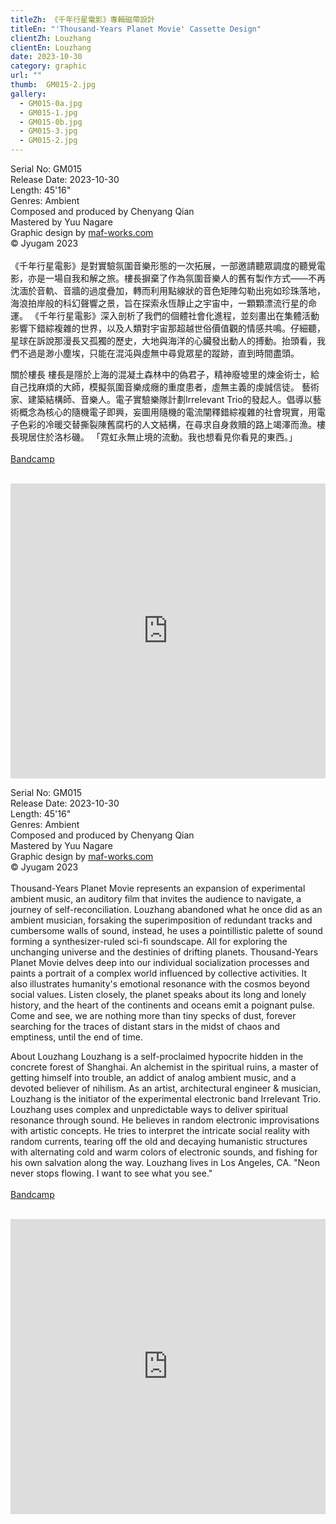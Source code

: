 ```yaml
---
titleZh: 《千年行星電影》專輯磁帶設計
titleEn: "'Thousand-Years Planet Movie' Cassette Design"
clientZh: Louzhang
clientEn: Louzhang
date: 2023-10-30
category: graphic
url: ""
thumb:  GM015-2.jpg
gallery:
  - GM015-0a.jpg
  - GM015-1.jpg
  - GM015-0b.jpg
  - GM015-3.jpg
  - GM015-2.jpg
---
```


Serial No: GM015<br>
Release Date: 2023-10-30<br>
Length: 45'16"<br>
Genres: Ambient<br>
Composed and produced by Chenyang Qian<br>
Mastered by Yuu Nagare<br>
Graphic design by [maf-works.com](https://maf-works.com)<br>
© Jyugam 2023
<br><br>
《千年行星電影》是對實驗氛圍音樂形態的一次拓展，一部邀請聽眾調度的聽覺電影，亦是一場自我和解之旅。樓長摒棄了作為氛圍音樂人的舊有製作方式——不再沈湎於音軌、音牆的過度疊加，轉而利用點線狀的音色矩陣勾勒出宛如珍珠落地，海浪拍岸般的科幻聲響之景，旨在探索永恆靜止之宇宙中，一顆顆漂流行星的命運。
《千年行星電影》深入剖析了我們的個體社會化進程，並刻畫出在集體活動影響下錯綜複雜的世界，以及人類對宇宙那超越世俗價值觀的情感共鳴。仔細聽，星球在訴說那漫長又孤獨的歷史，大地與海洋的心臟發出動人的搏動。抬頭看，我們不過是渺小塵埃，只能在混沌與虛無中尋覓眾星的蹤跡，直到時間盡頭。

關於樓長
樓長是隱於上海的混凝土森林中的偽君子，精神廢墟里的煉金術士，給自己找麻煩的大師，模擬氛圍音樂成癮的重度患者，虛無主義的虔誠信徒。
藝術家、建築結構師、音樂人。電子實驗樂隊計劃Irrelevant Trio的發起人。倡導以藝術概念為核心的隨機電子即興，妄圖用隨機的電流闡釋錯綜複雜的社會現實，用電子色彩的冷暖交替撕裂陳舊腐朽的人文結構，在尋求自身救贖的路上竭澤而漁。樓長現居住於洛杉磯。
「霓虹永無止境的流動。我也想看見你看見的東西。」
<br><br>
[Bandcamp](https://jyugam.bandcamp.com/album/thousand-years-planet-movie)
<br><br>
<iframe style="border: 0; width: 100%; height: 472px;" src="https://bandcamp.com/EmbeddedPlayer/album=2386293747/size=large/bgcol=ffffff/linkcol=333333/artwork=none/transparent=true/" seamless><a href="https://jyugam.bandcamp.com/album/thousand-years-planet-movie">Thousand-Years Planet Movie / 千年行星電影 by Louzhang 樓長</a></iframe>

<!-- lang -->

Serial No: GM015<br>
Release Date: 2023-10-30<br>
Length: 45'16"<br>
Genres: Ambient<br>
Composed and produced by Chenyang Qian<br>
Mastered by Yuu Nagare<br>
Graphic design by [maf-works.com](https://maf-works.com)<br>
© Jyugam 2023
<br><br>
Thousand-Years Planet Movie represents an expansion of experimental ambient music, an auditory film that invites the audience to navigate, a journey of self-reconciliation. Louzhang abandoned what he once did as an ambient musician, forsaking the superimposition of redundant tracks and cumbersome walls of sound, instead, he uses a pointillistic palette of sound forming a synthesizer-ruled sci-fi soundscape. All for exploring the unchanging universe and the destinies of drifting planets.
Thousand-Years Planet Movie delves deep into our individual socialization processes and paints a portrait of a complex world influenced by collective activities. It also illustrates humanity's emotional resonance with the cosmos beyond social values. Listen closely, the planet speaks about its long and lonely history, and the heart of the continents and oceans emit a poignant pulse. Come and see, we are nothing more than tiny specks of dust, forever searching for the traces of distant stars in the midst of chaos and emptiness, until the end of time.

About Louzhang
Louzhang is a self-proclaimed hypocrite hidden in the concrete forest of Shanghai. An alchemist in the spiritual ruins, a master of getting himself into trouble, an addict of analog ambient music, and a devoted believer of nihilism.
As an artist, architectural engineer & musician, Louzhang is the initiator of the experimental electronic band Irrelevant Trio. Louzhang uses complex and unpredictable ways to deliver spiritual resonance through sound. He believes in random electronic improvisations with artistic concepts. He tries to interpret the intricate social reality with random currents, tearing off the old and decaying humanistic structures with alternating cold and warm colors of electronic sounds, and fishing for his own salvation along the way. Louzhang lives in Los Angeles, CA.
"Neon never stops flowing. I want to see what you see."
<br><br>
[Bandcamp](https://jyugam.bandcamp.com/album/thousand-years-planet-movie)
<br><br>
<iframe style="border: 0; width: 100%; height: 472px;" src="https://bandcamp.com/EmbeddedPlayer/album=2386293747/size=large/bgcol=ffffff/linkcol=333333/artwork=none/transparent=true/" seamless><a href="https://jyugam.bandcamp.com/album/thousand-years-planet-movie">Thousand-Years Planet Movie / 千年行星電影 by Louzhang 樓長</a></iframe>